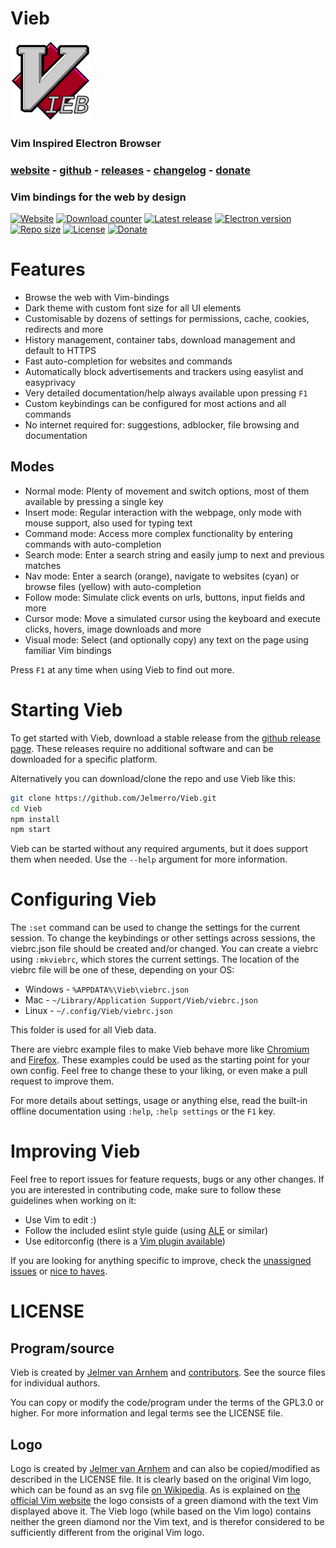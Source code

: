 Vieb
====

![icon](app/img/icons/128x128.png)

### Vim Inspired Electron Browser

### [website](https://vieb.dev) - [github](https://github.com/Jelmerro/Vieb) - [releases](https://github.com/Jelmerro/Vieb/releases) - [changelog](CHANGELOG.md) - [donate](https://ko-fi.com/Jelmerro)

### Vim bindings for the web by design

[![Website](https://img.shields.io/static/v1?label=website&message=vieb.dev&color=f5002e&style=flat-square)](https://vieb.dev)
[![Download counter](https://img.shields.io/github/downloads/Jelmerro/Vieb/total?style=flat-square)](https://github.com/Jelmerro/Vieb/releases)
[![Latest release](https://img.shields.io/github/v/release/Jelmerro/Vieb?sort=semver&style=flat-square)](https://github.com/Jelmerro/Vieb/releases/latest)
[![Electron version](https://img.shields.io/github/package-json/dependency-version/Jelmerro/Vieb/dev/electron?style=flat-square)](https://github.com/electron/electron)
[![Repo size](https://img.shields.io/github/repo-size/Jelmerro/Vieb?color=blue&style=flat-square)](https://api.github.com/repos/Jelmerro/Vieb/zipball/master)
[![License](https://img.shields.io/github/license/Jelmerro/Vieb?style=flat-square)](https://github.com/Jelmerro/Vieb/blob/master/LICENSE)
[![Donate](https://img.shields.io/static/v1?label=ko-fi&message=donate&color=red&logo=ko-fi&style=flat-square)](https://ko-fi.com/Jelmerro)

# Features

- Browse the web with Vim-bindings
- Dark theme with custom font size for all UI elements
- Customisable by dozens of settings for permissions, cache, cookies, redirects and more
- History management, container tabs, download management and default to HTTPS
- Fast auto-completion for websites and commands
- Automatically block advertisements and trackers using easylist and easyprivacy
- Very detailed documentation/help always available upon pressing `F1`
- Custom keybindings can be configured for most actions and all commands
- No internet required for: suggestions, adblocker, file browsing and documentation

## Modes

- Normal mode: Plenty of movement and switch options, most of them available by pressing a single key
- Insert mode: Regular interaction with the webpage, only mode with mouse support, also used for typing text
- Command mode: Access more complex functionality by entering commands with auto-completion
- Search mode: Enter a search string and easily jump to next and previous matches
- Nav mode: Enter a search (orange), navigate to websites (cyan) or browse files (yellow) with auto-completion
- Follow mode: Simulate click events on urls, buttons, input fields and more
- Cursor mode: Move a simulated cursor using the keyboard and execute clicks, hovers, image downloads and more
- Visual mode: Select (and optionally copy) any text on the page using familiar Vim bindings

Press `F1` at any time when using Vieb to find out more.

# Starting Vieb

To get started with Vieb, download a stable release from the
[github release page](https://github.com/Jelmerro/Vieb/releases).
These releases require no additional software and can be downloaded for a specific platform.

Alternatively you can download/clone the repo and use Vieb like this:

```bash
git clone https://github.com/Jelmerro/Vieb.git
cd Vieb
npm install
npm start
```

Vieb can be started without any required arguments,
but it does support them when needed.
Use the `--help` argument for more information.

# Configuring Vieb

The `:set` command can be used to change the settings for the current session.
To change the keybindings or other settings across sessions,
the viebrc.json file should be created and/or changed.
You can create a viebrc using `:mkviebrc`, which stores the current settings.
The location of the viebrc file will be one of these, depending on your OS:

- Windows - `%APPDATA%\Vieb\viebrc.json`
- Mac - `~/Library/Application Support/Vieb/viebrc.json`
- Linux - `~/.config/Vieb/viebrc.json`

This folder is used for all Vieb data.

There are viebrc example files to make Vieb behave more like
[Chromium](examples/chromium.json) and [Firefox](examples/firefox.json).
These examples could be used as the starting point for your own config.
Feel free to change these to your liking, or even make a pull request to improve them.

For more details about settings, usage or anything else,
read the built-in offline documentation using `:help`, `:help settings` or the `F1` key.

# Improving Vieb

Feel free to report issues for feature requests, bugs or any other changes.
If you are interested in contributing code,
make sure to follow these guidelines when working on it:

- Use Vim to edit :)
- Follow the included eslint style guide (using [ALE](https://github.com/w0rp/ale) or similar)
- Use editorconfig (there is a [Vim plugin available](https://github.com/editorconfig/editorconfig-vim))

If you are looking for anything specific to improve,
check the [unassigned issues](https://github.com/Jelmerro/Vieb/issues?q=is%3Aissue+is%3Aopen+no%3Aassignee) or [nice to haves](https://github.com/Jelmerro/Vieb/milestone/2).

# LICENSE

## Program/source

Vieb is created by [Jelmer van Arnhem](https://github.com/Jelmerro) and [contributors](https://github.com/Jelmerro/Vieb/graphs/contributors).
See the source files for individual authors.

You can copy or modify the code/program under the terms of the GPL3.0 or higher.
For more information and legal terms see the LICENSE file.

## Logo

Logo is created by [Jelmer van Arnhem](https://github.com/Jelmerro) and can also be copied/modified as described in the LICENSE file.
It is clearly based on the original Vim logo,
which can be found as an svg file [on Wikipedia](https://en.wikipedia.org/wiki/File:Vimlogo.svg).
As is explained on [the official Vim website](https://www.vim.org/logos.php) the logo consists of a green diamond with the text Vim displayed above it.
The Vieb logo (while based on the Vim logo) contains neither the green diamond nor the Vim text,
and is therefor considered to be sufficiently different from the original Vim logo.
